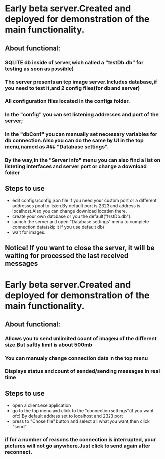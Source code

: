 # Early beta server.Created and deployed for demonstration of the main functionality. 
## About functional:
### SQLITE db inside of server,wich called a "testDb.db" for testing as soon as possible)
### The server presents an tcp image server.Includes database,if you need to test it,and 2 config files(for db and server)
### All configuration files located in the configs folder.
### In the "config" you can set listening addresses and port of the server;
### In the "dbConf" you can manually set necessary variables for db connection.Also you can do the same by UI in the top menu,named as ### "Database settings".
### By the way,in the "Server info" menu you can also find a list on listeting interfaces and server port or change a download folder
## Steps to use
 - edit configs/config.json file if you need your custom port or a different addresses pool to listen.By default port is 2323 and address is localhost.Also you can change download location there. 
 - create your own database or you the default("testDb.db"). 
 - launch the server and open "Database settings" menu to complete connection data(skip it if you use default db)
 - wait for images.
## Notice! If you want to close the server, it will be waiting for processed the last received messages

# Early beta server.Created and deployed for demonstration of the main functionality. 
## About functional:
### Allows you to send unlimited count of imageы of the different size.But saftly limit is about 500mb
### You can manualy change connection data in the top menu
### Displays status and count of sended/sending messages in real time
## Steps to use
- open a client.exe application
- go to the top menu and click to the "connection settings"(if you want ofc) By default address set to localhost and 2323 port
- press to "Chose file" button and select all what you want,then click "send"
### if for a number of reasons the connection is interrupted, your pictures will not go anywhere.Just click to send again after reconnect.
